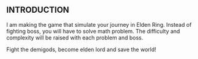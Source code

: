## INTRODUCTION
I am making the game that simulate your journey in Elden Ring. Instead of fighting boss, you will have to solve math problem. The difficulty and complexity will be raised with each problem and boss. 

Fight the demigods, become elden lord and save the world!
